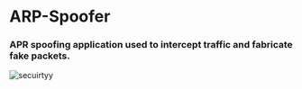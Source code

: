 # ARP-Spoofer
<h3>APR spoofing application used to intercept traffic and fabricate fake packets.</h3>


![secuirtyy](https://user-images.githubusercontent.com/36610076/104177778-9c616700-5409-11eb-837f-8afbcc7db20b.png)

